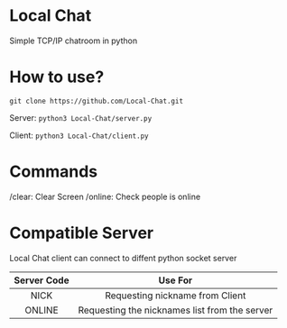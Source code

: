 # Local Chat

Simple TCP/IP chatroom in python

# How to use?

`git clone https://github.com/Local-Chat.git`

Server: 
`python3 Local-Chat/server.py`

Client:
`python3 Local-Chat/client.py`

# Commands

/clear: Clear Screen
/online: Check people is online

# Compatible Server

Local Chat client can connect to diffent python socket server

| Server Code | Use For                                      |
| :---:       | :---:                                        |
| NICK        | Requesting nickname from Client              |
| ONLINE      | Requesting the nicknames list from the server|
